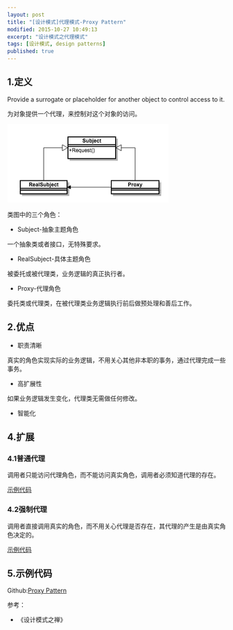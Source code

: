 ```yaml
---
layout: post
title: "[设计模式]代理模式-Proxy Pattern"
modified: 2015-10-27 10:49:13
excerpt: "设计模式之代理模式"
tags: [设计模式, design patterns]
published: true
---
```


## 1.定义

Provide a surrogate or placeholder for another object to control access to it.

为对象提供一个代理，来控制对这个对象的访问。

![通用类图](https://raw.githubusercontent.com/chiemy/JavaDesignPatterns/master/ProxyPattern/proxy_pattern01.png)

类图中的三个角色：

- Subject-抽象主题角色

一个抽象类或者接口，无特殊要求。

- RealSubject-具体主题角色

被委托或被代理类，业务逻辑的真正执行者。

- Proxy-代理角色

委托类或代理类，在被代理类业务逻辑执行前后做预处理和善后工作。


## 2.优点

- 职责清晰

真实的角色实现实际的业务逻辑，不用关心其他非本职的事务，通过代理完成一些事务。

- 高扩展性

如果业务逻辑发生变化，代理类无需做任何修改。

- 智能化

## 4.扩展

### 4.1普通代理

调用者只能访问代理角色，而不能访问真实角色，调用者必须知道代理的存在。

[示例代码](https://github.com/chiemy/JavaDesignPatterns/tree/master/ProxyPattern)

### 4.2强制代理

调用者直接调用真实的角色，而不用关心代理是否存在，其代理的产生是由真实角色决定的。


[示例代码](https://github.com/chiemy/JavaDesignPatterns/tree/master/ProxyPattern)

## 5.示例代码

Github:[Proxy Pattern](https://github.com/chiemy/JavaDesignPatterns/tree/master/ProxyPattern)

参考：

- 《设计模式之禅》
